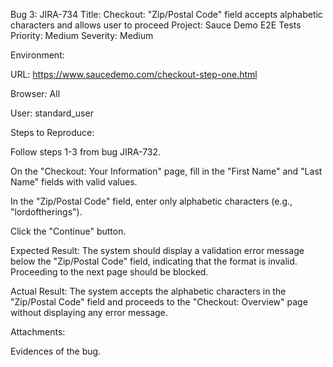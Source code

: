 Bug 3: JIRA-734
Title: Checkout: "Zip/Postal Code" field accepts alphabetic characters and allows user to proceed
Project: Sauce Demo E2E Tests
Priority: Medium
Severity: Medium

Environment:

URL: https://www.saucedemo.com/checkout-step-one.html

Browser: All

User: standard_user

Steps to Reproduce:

Follow steps 1-3 from bug JIRA-732.

On the "Checkout: Your Information" page, fill in the "First Name" and "Last Name" fields with valid values.

In the "Zip/Postal Code" field, enter only alphabetic characters (e.g., "lordoftherings").

Click the "Continue" button.

Expected Result:
The system should display a validation error message below the "Zip/Postal Code" field, indicating that the format is invalid. Proceeding to the next page should be blocked.

Actual Result:
The system accepts the alphabetic characters in the "Zip/Postal Code" field and proceeds to the "Checkout: Overview" page without displaying any error message. 

Attachments:

Evidences of the bug.